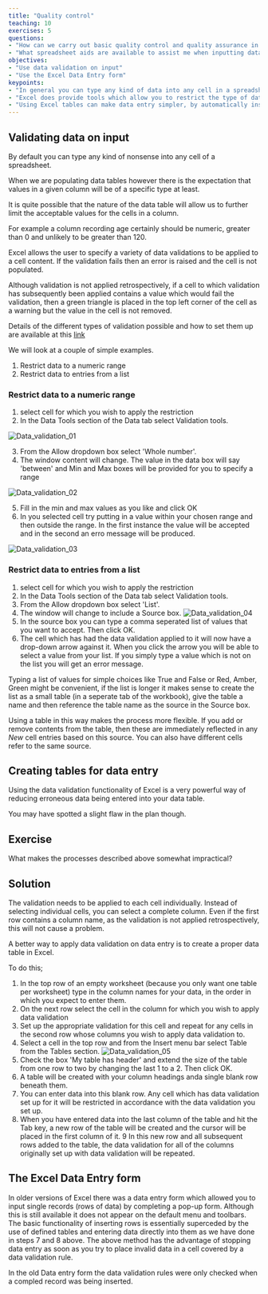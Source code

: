 ```yaml
---
title: "Quality control"
teaching: 10
exercises: 5
questions:
- "How can we carry out basic quality control and quality assurance in spreadsheets? "
- "What spreadsheet aids are available to assist me when inputting data?"
objectives:
- "Use data validation on input"
- "Use the Excel Data Entry form"
keypoints:
- "In general you can type any kind of data into any cell in a spreadsheet"
- "Excel does provide tools which allow you to restrict the type of data and ranges of values you can enter"
- "Using Excel tables can make data entry simpler, by automatically inserting new rows complete with data validation rules when needed"
---
```


## Validating data on input

By default you can type any kind of nonsense into any cell of a spreadsheet.

When we are populating data tables however there is the expectation that values in a given column will 
be of a specific type at least.

It is quite possible that the nature of the data table will allow us to further limit the acceptable values for the cells in a column.

For example a column recording age certainly should be numeric, greater than 0 and unlikely to be greater than 120.

Excel allows the user to specify a variety of data validations to be applied to a cell content. If the validation fails then an error is raised and the cell is not populated.

Although validation is not applied retrospectively, if a cell to which validation has subsequently been applied contains a value which would fail the validation, then a green triangle is placed in the top left corner of the cell as a warning but the value in the cell is not removed.

Details of the different types of validation possible and how to set them up are available at this [link](https://support.office.com/en-us/article/Apply-data-validation-to-cells-29FECBCC-D1B9-42C1-9D76-EFF3CE5F7249)


We will look at a couple of simple examples.

1. Restrict data to a numeric range
2. Restrict data to entries from a list



### Restrict data to a numeric range

1. select cell for which you wish to apply the restriction
2. In the Data Tools section of the Data tab select Validation tools.

![Data_validation_01](../fig/spreadsheets_Data_validation_01.png)

3. From the Allow dropdown box select 'Whole number'. 
4. The window content will change. The value in the data box will say 'between' and Min and Max boxes
will be provided for you to specify a range 

![Data_validation_02](../fig/spreadsheets_Data_validation_02.png)

5. Fill in the min and max values as you like and click OK
6. In you selected cell try putting in a value within your chosen range and then outside the range.
   In the first instance the value will be accepted and in the second an erro message will be produced.
   
![Data_validation_03](../fig/spreadsheets_Data_validation_03.png)



### Restrict data to entries from a list


1. select cell for which you wish to apply the restriction
2. In the Data Tools section of the Data tab select Validation tools.
3. From the Allow dropdown box select 'List'. 
4. The window will change to include a Source box.
![Data_validation_04](../fig/spreadsheets_Data_validation_04.png) 
5. In the source box you can type a comma seperated list of values that you want to accept. Then click OK.
6. The cell which has had the data validation applied to it will now have a drop-down arrow against it. When you click the arrow you will be able to select a value from your list. If you simply type a value which is not on the list you will get an error message.

Typing a list of values for simple choices like True and False or Red, Amber, Green might be convenient, if the list is longer it makes sense to create the list as a small table (in a seperate tab of the workbook), give the table a name and then reference the table name as the source in the Source box.

Using a table in this way makes the process more flexible. If you add or remove contents from the table, then these are immediately reflected in any *New* cell entries based on this source. You can also have different cells refer to the same source.


## Creating tables for data entry

Using the data validation functionality of Excel is a very powerful way of reducing erroneous data being entered into your data table.

You may have spotted a slight flaw in the plan though.

## Exercise  

What makes the processes described above somewhat impractical?

## Solution

The validation needs to be applied to each cell individually. Instead of selecting individual cells, you can select a complete column. Even if the first row contains a column name, as the validation is not applied retrospectively, this will not cause a problem.


A better way to apply data validation on data entry is to create a proper data table in Excel.

To do this;

1. In the top row of an empty worksheet (because you only want one table per worksheet) type in the column names for your data, in the order in which you expect to enter them.
2. On the next row select the cell in the column for which you wish to apply data validation
3. Set up the appropriate validation for this cell and repeat for any cells in the second row whose columns  you wish to apply data validation to.
4. Select a cell in the top row and from the Insert menu bar select Table from the Tables section.
![Data_validation_05](../fig/spreadsheets_Data_validation_05.png) 
5. Check the box 'My table has header' and extend the size of the table from one row to two by changing the last 1 to a 2. Then click OK.
6. A table will be created with your column headings anda single blank row beneath them. 
7. You can enter data into this blank row. Any cell which has data validation set up for it will be restricted in accordance with the data validation you set up.
8. When you have entered data into the last column of the table and hit the Tab key, a new row of the table will be created and the cursor will be placed in the first column of it. 
9 In this new row and all subsequent rows added to the table, the data validation for all of the columns originally set up with data validation will be repeated.



## The Excel Data Entry form

In older versions of Excel there was a data entry form which allowed you to input single records (rows of data) by completing a pop-up form. Although this is still available it does not appear on the default menu and toolbars. The basic functionality of inserting rows is essentially superceded by the use of defined tables and entering data directly into them as we have done in steps 7 and 8 above. The above method has the advantage of stopping data entry as soon as you try to place invalid data in a cell covered by a data validation rule.

In the old Data entry form the data validation rules were only checked when a compled record was being inserted. 





